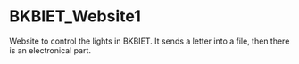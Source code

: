 BKBIET_Website1
===============

Website to control the lights in BKBIET. It sends a letter into a file, then there is an electronical part.
